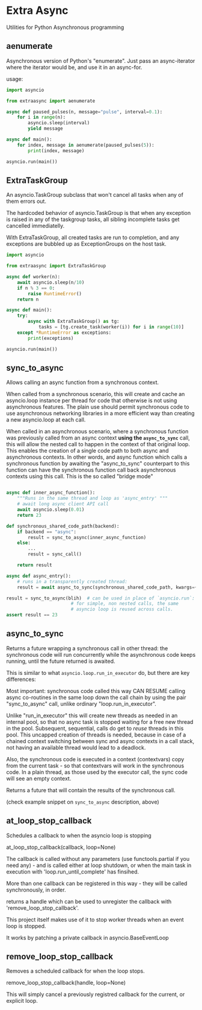 Extra Async
===========


Utilities for Python Asynchronous programming


aenumerate
-----------

Asynchronous version of Python's "enumerate". 
Just pass an async-iterator where the iterator would be,
and use it in an async-for. 


usage:

```python
import asyncio

from extraasync import aenumerate

async def paused_pulses(n, message="pulse", interval=0.1):
    for i in range(n):
        asyncio.sleep(interval)
        yield message

async def main():
    for index, message in aenumerate(paused_pulses(5)):
        print(index, message)

asyncio.run(main())
```


ExtraTaskGroup
-------------------

An asyncio.TaskGroup subclass that won't cancel all tasks
when any of them errors out.

The hardcoded behavior of asyncio.TaskGroup is that when
any exception is raised in any of the taskgroup tasks,
all sibling incomplete tasks get cancelled immediatelly.

With ExtraTaskGroup, all created tasks are run to completion,
and any exceptions are bubbled up as ExceptionGroups on
the host task.

```python
import asyncio

from extraasync import ExtraTaskGroup

async def worker(n):
    await asyncio.sleep(n/10)
    if n % 3 == 0:
        raise RuntimeError()
    return n

async def main():
    try:
        async with ExtraTaskGroup() as tg:
            tasks = [tg.create_task(worker(i)) for i in range(10)]
    except *RuntimeError as exceptions:
        print(exceptions)

asyncio.run(main())


```

sync_to_async
----------------------
Allows calling an async function from a synchronous context.

When called from a synchronous scenario, this
will create and cache an asyncio.loop instance per thread for code that otherwise
is not using asynchronous features. The plain use should permit
synchronous code to use asynchronous networking libraries
in a more efficient way than creating a new asyncio.loop at each call.

When called in an asynchronous scenario, where a synchronous function was
previously called from an async context **using the `async_to_sync`** call,
this will allow the nested call to  happen in the context of that original loop.
This enables the creation of
a single code path to both async and asynchronous contexts. In other words,
and async function which calls a synchronous function by awaiting the "async_to_sync" counterpart to this function can have the synchronous function call back
asynchronous contexts using this call. This is the so called "bridge mode"

```python

async def inner_async_function():
    """Runs in the same thread and loop as 'async_entry' """
    # await long async client API call
    await asyncio.sleep(0.01)
    return 23

def synchronous_shared_code_path(backend):
    if backend == "async":
        result = sync_to_async(inner_async_function)
    else:
        ...
        result = sync_call()

    return result

async def async_entry():
    # runs in a transparently created thread:
    result = await async_to_sync(synchronous_shared_code_path, kwargs={"backend": "async"}))

result = sync_to_async(blih)  # can be used in place of `asyncio.run`:
                        # for simple, non nested calls, the same
                        # asyncio loop is reused across calls.
assert result == 23

```

async_to_sync
----------------------


Returns a future wrapping a synchronous call in other thread:
    the synchronous code will run concurrently while the asynchronous
    code keeps running, until the future returned is awaited.

This is similar to what `asyncio.loop.run_in_executor` do,
but there are key differences:

Most important: synchronous code called this way CAN RESUME
calling async co-routines in the same loop down the
call chain by using the pair "sync_to_async" call, unlike
ordinary "loop.run_in_executor".

Unlike "run_in_executor" this will create new threads as needed
in an internal pool,
so that no async task is stopped waiting for a free new thread
in the pool. Subsequent, sequential, calls do get to _reuse_ threads
in this pool. This uncapped creation of threads is needed, because
in case of a chained context switching between sync and async contexts
in a call stack, not having an available thread would lead to a deadlock.

Also, the synchronous code is executed in a context (contextvars) copy
from the current task - so that contextvars will work
in the synchronous code. In a plain thread, as those used by
the executor call, the sync code will see an empty context.

Returns a future that will contain the results of the synchronous call.

(check example snippet on `sync_to_async` description, above)


at_loop_stop_callback
---------------------------------------------
Schedules a callback to when the asyncio loop is stopping

at_loop_stop_callback(callback, loop=None)

The callback is called without any parameters
(use functools.partial if you need any) - and is called
either at loop shutdown, or when the main task
in execution with 'loop.run_until_complete' has finsihed.

More than one callback can be registered in this way -
they will be called synchronously, in order.

returns a handle which can be used to unregister
the callback with 'remove_loop_stop_callback'.

This project itself makes use of it to stop worker
threads when an event loop is stopped.

It works by patching a private callback in asyncio.BaseEventLoop


remove_loop_stop_callback
---------------------------------------------
Removes a scheduled callback for when the loop stops.


remove_loop_stop_callback(handle, loop=None)

This will simply cancel a previously registred callback
for the current, or explicit loop.
